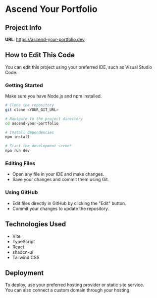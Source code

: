 # Ascend Your Portfolio

## Project Info

**URL**: https://ascend-your-portfolio.dev

## How to Edit This Code

You can edit this project using your preferred IDE, such as Visual Studio Code.

### Getting Started

Make sure you have Node.js and npm installed.

```sh
# Clone the repository
git clone <YOUR_GIT_URL>

# Navigate to the project directory
cd ascend-your-portfolio

# Install dependencies
npm install

# Start the development server
npm run dev
```

### Editing Files

- Open any file in your IDE and make changes.
- Save your changes and commit them using Git.

### Using GitHub

- Edit files directly in GitHub by clicking the "Edit" button.
- Commit your changes to update the repository.

## Technologies Used

- Vite
- TypeScript
- React
- shadcn-ui
- Tailwind CSS

## Deployment

To deploy, use your preferred hosting provider or static site service.  
You can also connect a custom domain through your hosting